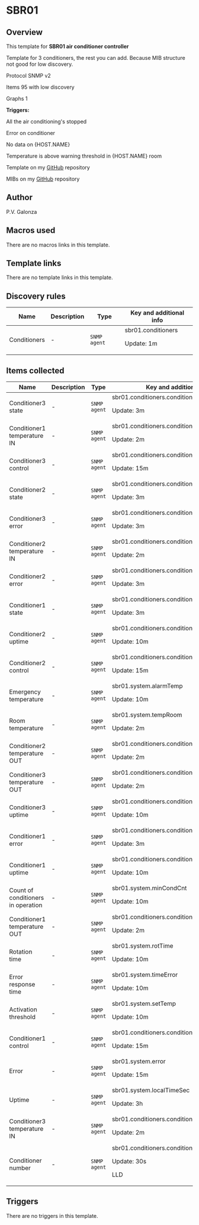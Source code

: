 # SBR01

## Overview

This template for **SBR01 air conditioner controller**


Template for 3 conditioners, the rest you can add. Because MIB structure not good for low discovery. 


 


Protocol SNMP v2


Items 95 with low discovery


Graphs 1


 


**Triggers:**


All the air conditioning's stopped


Error on conditioner


No data on {HOST.NAME}


Temperature is above warning threshold in {HOST.NAME} room


 


Template on my [GitHub](https://github.com/pgalonza/Notes/blob/master/administration/zabbix/templates/SBR01.xml) repository


MIBs on my [GitHub](https://github.com/pgalonza/Notes/tree/master/administration/sbr01) repository



## Author

P.V. Galonza

## Macros used

There are no macros links in this template.

## Template links

There are no template links in this template.

## Discovery rules

|Name|Description|Type|Key and additional info|
|----|-----------|----|----|
|Conditioners|<p>-</p>|`SNMP agent`|sbr01.conditioners<p>Update: 1m</p>|


## Items collected

|Name|Description|Type|Key and additional info|
|----|-----------|----|----|
|Conditioner3 state|<p>-</p>|`SNMP agent`|sbr01.conditioners.conditioner3.state<p>Update: 3m</p>|
|Conditioner1 temperature IN|<p>-</p>|`SNMP agent`|sbr01.conditioners.conditioner1.tempIn<p>Update: 2m</p>|
|Conditioner3 control|<p>-</p>|`SNMP agent`|sbr01.conditioners.conditioner3.autoOn<p>Update: 15m</p>|
|Conditioner2 state|<p>-</p>|`SNMP agent`|sbr01.conditioners.conditioner2.state<p>Update: 3m</p>|
|Сonditioner3 error|<p>-</p>|`SNMP agent`|sbr01.conditioners.conditioner3.error<p>Update: 3m</p>|
|Conditioner2 temperature IN|<p>-</p>|`SNMP agent`|sbr01.conditioners.conditioner2.tempIn<p>Update: 2m</p>|
|Сonditioner2 error|<p>-</p>|`SNMP agent`|sbr01.conditioners.conditioner2.error<p>Update: 3m</p>|
|Conditioner1 state|<p>-</p>|`SNMP agent`|sbr01.conditioners.conditioner1.state<p>Update: 3m</p>|
|Conditioner2 uptime|<p>-</p>|`SNMP agent`|sbr01.conditioners.conditioner2.coolTime<p>Update: 10m</p>|
|Conditioner2 control|<p>-</p>|`SNMP agent`|sbr01.conditioners.conditioner2.autoOn<p>Update: 15m</p>|
|Emergency temperature|<p>-</p>|`SNMP agent`|sbr01.system.alarmTemp<p>Update: 10m</p>|
|Room temperature|<p>-</p>|`SNMP agent`|sbr01.system.tempRoom<p>Update: 2m</p>|
|Conditioner2 temperature OUT|<p>-</p>|`SNMP agent`|sbr01.conditioners.conditioner2.tempOut<p>Update: 2m</p>|
|Conditioner3 temperature OUT|<p>-</p>|`SNMP agent`|sbr01.conditioners.conditioner3.tempOut<p>Update: 2m</p>|
|Conditioner3 uptime|<p>-</p>|`SNMP agent`|sbr01.conditioners.conditioner3.coolTime<p>Update: 10m</p>|
|Сonditioner1 error|<p>-</p>|`SNMP agent`|sbr01.conditioners.conditioner1.error<p>Update: 3m</p>|
|Conditioner1 uptime|<p>-</p>|`SNMP agent`|sbr01.conditioners.conditioner1.coolTime<p>Update: 10m</p>|
|Count of conditioners in operation|<p>-</p>|`SNMP agent`|sbr01.system.minCondCnt<p>Update: 10m</p>|
|Conditioner1 temperature OUT|<p>-</p>|`SNMP agent`|sbr01.conditioners.conditioner1.tempOut<p>Update: 2m</p>|
|Rotation time|<p>-</p>|`SNMP agent`|sbr01.system.rotTime<p>Update: 10m</p>|
|Error response time|<p>-</p>|`SNMP agent`|sbr01.system.timeError<p>Update: 10m</p>|
|Activation threshold|<p>-</p>|`SNMP agent`|sbr01.system.setTemp<p>Update: 10m</p>|
|Conditioner1 control|<p>-</p>|`SNMP agent`|sbr01.conditioners.conditioner1.autoOn<p>Update: 15m</p>|
|Error|<p>-</p>|`SNMP agent`|sbr01.system.error<p>Update: 15m</p>|
|Uptime|<p>-</p>|`SNMP agent`|sbr01.system.localTimeSec<p>Update: 3h</p>|
|Conditioner3 temperature IN|<p>-</p>|`SNMP agent`|sbr01.conditioners.conditioner3.tempIn<p>Update: 2m</p>|
|Conditioner number|<p>-</p>|`SNMP agent`|sbr01.conditioners.conditioner[{#SNMPINDEX}]<p>Update: 30s</p><p>LLD</p>|


## Triggers

There are no triggers in this template.

